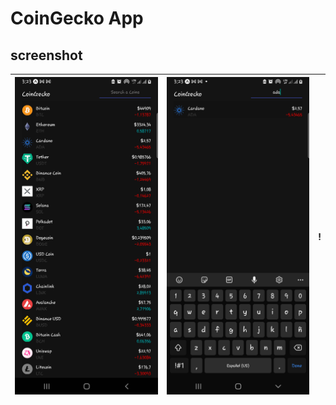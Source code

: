 # CoinGecko App

## screenshot
![ Coingecko ScreenShots](assets/1.png) | ![Coingecko ScreenShots](assets/2.png) | !
-----------------------------------|------------------------------------|-----------------------------------
